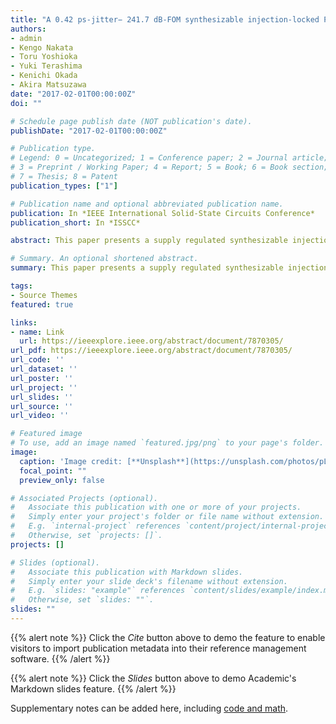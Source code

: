 ```yaml
---
title: "A 0.42 ps-jitter− 241.7 dB-FOM synthesizable injection-locked PLL with noise-isolation LDO"
authors:
- admin
- Kengo Nakata
- Toru Yoshioka
- Yuki Terashima
- Kenichi Okada
- Akira Matsuzawa
date: "2017-02-01T00:00:00Z"
doi: ""

# Schedule page publish date (NOT publication's date).
publishDate: "2017-02-01T00:00:00Z"

# Publication type.
# Legend: 0 = Uncategorized; 1 = Conference paper; 2 = Journal article;
# 3 = Preprint / Working Paper; 4 = Report; 5 = Book; 6 = Book section;
# 7 = Thesis; 8 = Patent
publication_types: ["1"]

# Publication name and optional abbreviated publication name.
publication: In *IEEE International Solid-State Circuits Conference*
publication_short: In *ISSCC*

abstract: This paper presents a supply regulated synthesizable injection-locked PLL (IL-PLL), using a noise-isolation LDO. The noise-isolation LDO realizes a time-shift operation to isolate the PLL from both supply and LDO noise, so the IL-PLL operation remains robust, even within a noisy SoC. The core layout of the PLL is implemented using solely a foundry provided standard-cell library for a 65nm CMOS process with standard digital design tools. Among synthesizable PLLs, jitter performance of 0.42ps is achieved with 3.8mW power consumption at 0.9GHz oscillation.

# Summary. An optional shortened abstract.
summary: This paper presents a supply regulated synthesizable injection-locked PLL (IL-PLL), using a noise-isolation LDO.

tags:
- Source Themes
featured: true

links:
- name: Link
  url: https://ieeexplore.ieee.org/abstract/document/7870305/
url_pdf: https://ieeexplore.ieee.org/abstract/document/7870305/
url_code: ''
url_dataset: ''
url_poster: ''
url_project: ''
url_slides: ''
url_source: ''
url_video: ''

# Featured image
# To use, add an image named `featured.jpg/png` to your page's folder. 
image:
  caption: 'Image credit: [**Unsplash**](https://unsplash.com/photos/pLCdAaMFLTE)'
  focal_point: ""
  preview_only: false

# Associated Projects (optional).
#   Associate this publication with one or more of your projects.
#   Simply enter your project's folder or file name without extension.
#   E.g. `internal-project` references `content/project/internal-project/index.md`.
#   Otherwise, set `projects: []`.
projects: []

# Slides (optional).
#   Associate this publication with Markdown slides.
#   Simply enter your slide deck's filename without extension.
#   E.g. `slides: "example"` references `content/slides/example/index.md`.
#   Otherwise, set `slides: ""`.
slides: ""
---
```


{{% alert note %}}
Click the *Cite* button above to demo the feature to enable visitors to import publication metadata into their reference management software.
{{% /alert %}}

{{% alert note %}}
Click the *Slides* button above to demo Academic's Markdown slides feature.
{{% /alert %}}

Supplementary notes can be added here, including [code and math](https://sourcethemes.com/academic/docs/writing-markdown-latex/).

